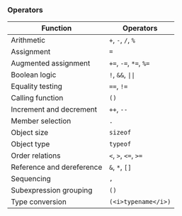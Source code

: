 ### Operators
**Function**				| **Operators**
--------------------------- | --------------------------------------
Arithmetic					| ```+```, ```-```, ```/```, ```%```
Assignment					| ```=```
Augmented assignment		| ```+=```, ```-=```, ```*=```, ```%=```
Boolean logic				| ```!```, ```&&```, <code>\|\|</code>
Equality testing			| ```==```, ```!=```
Calling function			| ```()```
Increment and decrement		| ```++```, ```--```
Member selection			| ```.```
Object size					| ```sizeof```
Object type					| ```typeof```
Order relations				| ```<```, ```>```, ```<=```, ```>=```
Reference and dereference	| ```&```, ```*```, ```[]```
Sequencing					| ```,```
Subexpression grouping		| ```()```
Type conversion				| ```(<i>typename</i>)```